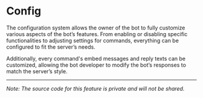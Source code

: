 # Config

The configuration system allows the owner of the bot to fully customize various aspects of the bot’s features. From enabling or disabling specific functionalities to adjusting settings for commands, everything can be configured to fit the server’s needs.  

Additionally, every command's embed messages and reply texts can be customized, allowing the bot developer to modify the bot’s responses to match the server’s style.  

---  

*Note: The source code for this feature is private and will not be shared.*  

<!-- 📄 Last edited by SyntexDev -->

